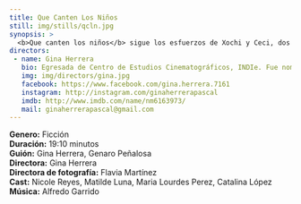 ```yaml
---
title: Que Canten Los Niños
still: img/stills/qcln.jpg
synopsis: >
  <b>Que canten los niños</b> sigue los esfuerzos de Xochi y Ceci, dos niñas de 12 y 10 años, que intentan escapar de su existencia llena de abusos físicos, emocionales y sexuales dentro de un albergue disfuncional. ¿Cuántos niños desamparados y olvidados sobreviven en esas condiciones? Es la historia del abuso de poder que sometió a niños durante décadas para fundar una fábrica de esclavos ignorados.
directors:
 - name: Gina Herrera
   bio: Egresada de Centro de Estudios Cinematográficos, INDIe. Fue nombrada una de <em>Las 5 Cineastas a Seguir</em> por su tesis de ficción <em>Ni Aquí Ni Allá</em>, cortometraje seleccionado en distintos festivales de cine, como el Festival Internacional de Cine de Morelia <em>(FICM)</em>, <em>FICUNAM</em>, New York Independent Films Festival, 12 Months (Rumania), Short Short Films Festival, entre otros.
   img: img/directors/gina.jpg
   facebook: https://www.facebook.com/gina.herrera.7161
   instagram: http://instagram.com/ginaherrerapascal
   imdb: http://www.imdb.com/name/nm6163973/
   mail: ginaherrerapascal@gmail.com
---
```


<b>Genero:</b> Ficción<br>
<b>Duración:</b> 19:10 minutos<br>
<b>Guión:</b> Gina Herrera, Genaro Peñalosa<br>
<b>Directora:</b> Gina Herrera<br>
<b>Directora de fotografía:</b> Flavia Martínez<br>
<b>Cast:</b> Nicole Reyes, Matilde Luna, Maria Lourdes Perez, Catalina López<br>
<b>Música:</b> Alfredo Garrido<br>
